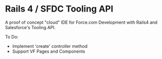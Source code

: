 Rails 4 / SFDC Tooling API
=================

A proof of concept "cloud" IDE for Force.com Development with Rails4 and Salesforce's Tooling API.

To Do:
* Implement 'create' controller method
* Support VF Pages and Components
